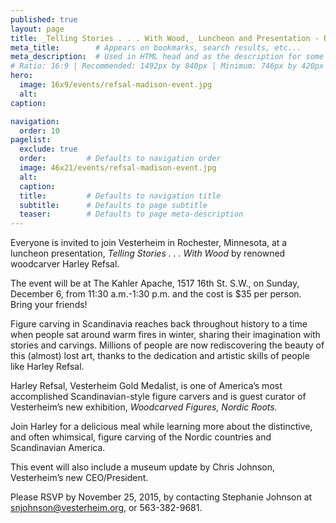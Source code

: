 ```yaml
---
published: true
layout: page
title: _Telling Stories . . . With Wood,_ Luncheon and Presentation - Rochester, Minnesota
meta_title:        # Appears on bookmarks, search results, etc...
meta_description:  # Used in HTML head and as the description for some search engines
# Ratio: 16:9 | Recommended: 1492px by 840px | Minimum: 746px by 420px
hero:
  image: 16x9/events/refsal-madison-event.jpg
  alt: 
caption: 

navigation:
  order: 10
pagelist:
  exclude: true
  order:         # Defaults to navigation order  
  image: 46x21/events/refsal-madison-event.jpg
  alt:
  caption:
  title:         # Defaults to navigation title
  subtitle:      # Defaults to page subtitle
  teaser:        # Defaults to page meta-description   
---
```

Everyone is invited to join Vesterheim in Rochester, Minnesota, at a luncheon presentation, _Telling Stories . . . With Wood_ by renowned woodcarver Harley Refsal.  

The event will be at The Kahler Apache, 1517 16th St. S.W., on Sunday, December 6, from 11:30 a.m.-1:30 p.m. and the cost is $35 per person. Bring your friends!

Figure carving in Scandinavia reaches back throughout history to a time when people sat around warm fires in winter, sharing their imagination with stories and carvings. Millions of people are now rediscovering the beauty of this (almost) lost art, thanks to the dedication and artistic skills of people like Harley Refsal.

Harley Refsal, Vesterheim Gold Medalist, is one of America’s most accomplished Scandinavian-style figure carvers and is guest curator of Vesterheim’s new exhibition, _Woodcarved Figures, Nordic Roots._

Join Harley for a delicious meal while learning more about the distinctive, and often whimsical, figure carving of the Nordic countries and Scandinavian America. 

This event will also include a museum update by Chris Johnson, Vesterheim’s new CEO/President.

Please RSVP by November 25, 2015, by contacting Stephanie Johnson at [snjohnson@vesterheim.org](mailto:snjohnson@vesterheim.org), or 563-382-9681. 